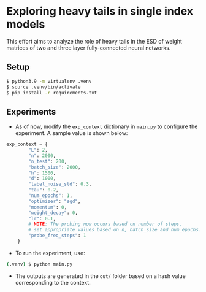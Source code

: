 # Exploring heavy tails in single index models

This effort aims to analyze the role of heavy tails in the ESD of weight matrices of two and three layer fully-connected neural networks.

## Setup

```bash
$ python3.9 -m virtualenv .venv
$ source .venv/bin/activate
$ pip install -r requirements.txt
```

## Experiments

- As of now, modify the `exp_context` dictionary in `main.py` to configure the experiment. A sample value is shown below:
```py
exp_context = {
        "L": 2,
        "n": 2000,
        "n_test": 200,
        "batch_size": 2000,
        "h": 1500,
        "d": 1000,
        "label_noise_std": 0.3,
        "tau": 0.2,
        "num_epochs": 1,
        "optimizer": "sgd",
        "momentum": 0,
        "weight_decay": 0,
        "lr": 0.1,
        # NOTE: The probing now occurs based on number of steps.
        # set appropriate values based on n, batch_size and num_epochs.
        "probe_freq_steps": 1
    }
```

- To run the experiment, use:
```bash
(.venv) $ python main.py
```

- The outputs are generated in the `out/` folder based on a hash value corresponding to the context.